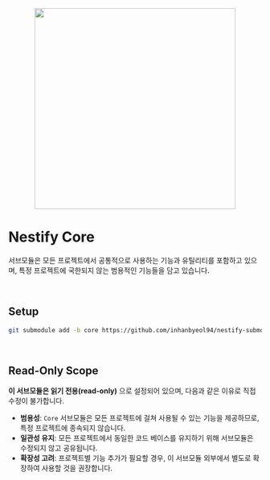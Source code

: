 <div align="center">
  <img src="https://github.com/user-attachments/assets/f120f124-5bbc-498b-b1fa-2bfdbdf568eb" width="400">
</div>

# Nestify Core
서브모듈은 모든 프로젝트에서 공통적으로 사용하는 기능과 유틸리티를 포함하고 있으며, 특정 프로젝트에 국한되지 않는 범용적인 기능들을 담고 있습니다.

<br/>

## Setup
```bash
git submodule add -b core https://github.com/inhanbyeol94/nestify-submodule.git src/_utils/submodules/core
```

<br/>

## Read-Only Scope

**이 서브모듈은 읽기 전용(read-only)** 으로 설정되어 있으며, 다음과 같은 이유로 직접 수정이 불가합니다.

- **범용성**: `Core` 서브모듈은 모든 프로젝트에 걸쳐 사용될 수 있는 기능을 제공하므로, 특정 프로젝트에 종속되지 않습니다.
- **일관성 유지**: 모든 프로젝트에서 동일한 코드 베이스를 유지하기 위해 서브모듈은 수정되지 않고 공유됩니다.
- **확장성 고려**: 프로젝트별 기능 추가가 필요할 경우, 이 서브모듈 외부에서 별도로 확장하여 사용할 것을 권장합니다.
